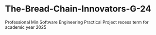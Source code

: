 # The-Bread-Chain-Innovators-G-24
Professional Min Software Engineering Practical Project recess term for academic year 2025
